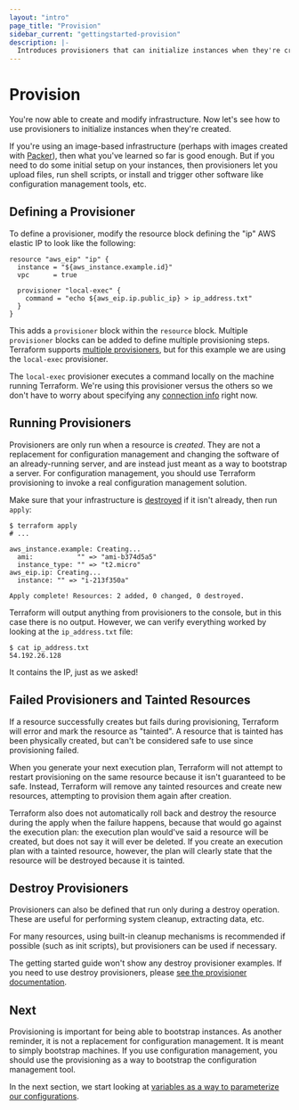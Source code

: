 ```yaml
---
layout: "intro"
page_title: "Provision"
sidebar_current: "gettingstarted-provision"
description: |-
  Introduces provisioners that can initialize instances when they're created.
---
```


# Provision

You're now able to create and modify infrastructure. Now let's see
how to use provisioners to initialize instances when they're created.

If you're using an image-based infrastructure (perhaps with images
created with [Packer](https://www.packer.io)), then what you've
learned so far is good enough. But if you need to do some initial
setup on your instances, then provisioners let you upload files,
run shell scripts, or install and trigger other software like
configuration management tools, etc.

## Defining a Provisioner

To define a provisioner, modify the resource block defining the
"ip" AWS elastic IP to look like the following:

```hcl
resource "aws_eip" "ip" {
  instance = "${aws_instance.example.id}"
  vpc      = true

  provisioner "local-exec" {
    command = "echo ${aws_eip.ip.public_ip} > ip_address.txt"
  }
}
```

This adds a `provisioner` block within the `resource` block. Multiple
`provisioner` blocks can be added to define multiple provisioning steps.
Terraform supports
[multiple provisioners](/docs/provisioners/index.html),
but for this example we are using the `local-exec` provisioner.

The `local-exec` provisioner executes a command locally on the machine
running Terraform. We're using this provisioner versus the others so
we don't have to worry about specifying any
[connection info](/docs/provisioners/connection.html) right now.

## Running Provisioners

Provisioners are only run when a resource is _created_. They
are not a replacement for configuration management and changing
the software of an already-running server, and are instead just
meant as a way to bootstrap a server. For configuration management,
you should use Terraform provisioning to invoke a real configuration
management solution.

Make sure that your infrastructure is
[destroyed](/intro/getting-started/destroy.html) if it isn't already,
then run `apply`:

```
$ terraform apply
# ...

aws_instance.example: Creating...
  ami:           "" => "ami-b374d5a5"
  instance_type: "" => "t2.micro"
aws_eip.ip: Creating...
  instance: "" => "i-213f350a"

Apply complete! Resources: 2 added, 0 changed, 0 destroyed.
```

Terraform will output anything from provisioners to the console,
but in this case there is no output. However, we can verify
everything worked by looking at the `ip_address.txt` file:

```
$ cat ip_address.txt
54.192.26.128
```

It contains the IP, just as we asked!

## Failed Provisioners and Tainted Resources

If a resource successfully creates but fails during provisioning,
Terraform will error and mark the resource as "tainted". A
resource that is tainted has been physically created, but can't
be considered safe to use since provisioning failed.

When you generate your next execution plan, Terraform will not attempt to restart
provisioning on the same resource because it isn't guaranteed to be safe. Instead,
Terraform will remove any tainted resources and create new resources, attempting to
provision them again after creation.

Terraform also does not automatically roll back and destroy the resource
during the apply when the failure happens, because that would go
against the execution plan: the execution plan would've said a
resource will be created, but does not say it will ever be deleted.
If you create an execution plan with a tainted resource, however, the
plan will clearly state that the resource will be destroyed because
it is tainted.

## Destroy Provisioners

Provisioners can also be defined that run only during a destroy
operation. These are useful for performing system cleanup, extracting
data, etc.

For many resources, using built-in cleanup mechanisms is recommended
if possible (such as init scripts), but provisioners can be used if
necessary.

The getting started guide won't show any destroy provisioner examples.
If you need to use destroy provisioners, please
[see the provisioner documentation](/docs/provisioners).

## Next

Provisioning is important for being able to bootstrap instances.
As another reminder, it is not a replacement for configuration
management. It is meant to simply bootstrap machines. If you use
configuration management, you should use the provisioning as a way
to bootstrap the configuration management tool.

In the next section, we start looking at [variables as a way to
parameterize our configurations](/intro/getting-started/variables.html).
